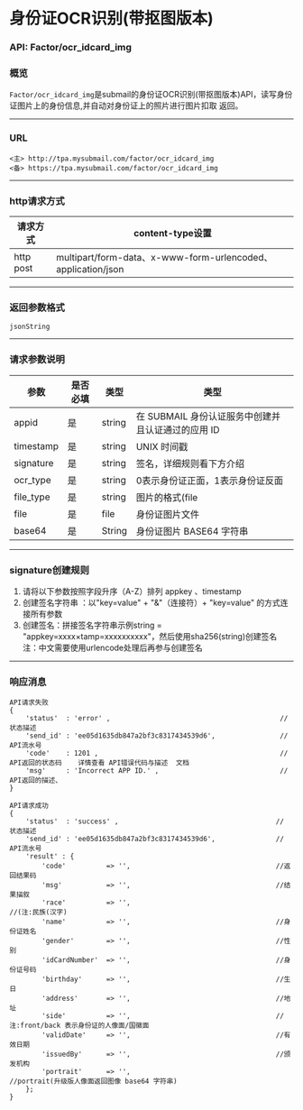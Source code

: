 # 身份证OCR识别(带抠图版本)     
### API: Factor/ocr_idcard_img
### 概览
`Factor/ocr_idcard_img`是submail的身份证OCR识别(带抠图版本)API，读写身份证图片上的身份信息,并自动对身份证上的照片进行图片扣取 返回。
***
### URL
```
<主> http://tpa.mysubmail.com/factor/ocr_idcard_img  
<备> https://tpa.mysubmail.com/factor/ocr_idcard_img
```
***
### http请求方式
| 请求方式  | content-type设置                                             |
| --------- | ------------------------------------------------------------ |
| http post | multipart/form-data、x-www-form-urlencoded、application/json |
***
### 返回参数格式
`jsonString`
***
### 请求参数说明
| 参数      | 是否必填 | 类型   | 类型                                               |
| --------- | -------- | ------ | -------------------------------------------------- |
| appid     | 是       | string | 在 SUBMAIL 身份认证服务中创建并且认证通过的应用 ID |
| timestamp | 是       | string | UNIX 时间戳                                        |
| signature | 是       | string | 签名，详细规则看下方介绍                           |
| ocr_type  | 是       | string | 0表示身份证正面，1表示身份证反面                   |
| file_type | 是       | string | 图片的格式(file                                    |
| file      | 是       | file   | 身份证图片文件                                     |
| base64    | 是       | String | 身份证图片 BASE64 字符串                           |

***
### signature创建规则
1. 请将以下参数按照字段升序（A-Z）排列    appkey 、timestamp
2. 创建签名字符串 ：以"key=value" + "&amp;"（连接符）+ "key=value" 的方式连接所有参数
3. 创建签名：拼接签名字符串示例string = "appkey=xxxx×tamp=xxxxxxxxxx"，然后使用sha256(string)创建签名  
   注：中文需要使用urlencode处理后再参与创建签名
***
### 响应消息
```
API请求失败
{
    'status'  : 'error' ,                                          // 状态描述
    'send_id' : 'ee05d1635db847a2bf3c8317434539d6',                // API流水号
    'code'    : 1201 ,                                             // API返回的状态码    详情查看 API错误代码与描述  文档
    'msg'     : 'Incorrect APP ID.' ,                              // API返回的描述、  
}
```
```
API请求成功
{
    'status'  : 'success' ,                                       // 状态描述
    'send_id' : 'ee05d1635db847a2bf3c8317434539d6',               // API流水号
    'result' : {
        'code'          => '',                                    //返回结果码
        'msg'           => '',                                    //结果描叙
        'race'          => '',                                    //(注:民族(汉字)
        'name'          => '',                                    //身份证姓名
        'gender'        => '',                                    //性别
        'idCardNumber'  => '',                                    //身份证号码
        'birthday'      => '',                                    //生日
        'address'       => '',                                    //地址
        'side'          => '',                                    //注:front/back 表示身份证的人像面/国徽面
        'validDate'     => '',                                    //有效日期
        'issuedBy'      => '',                                    //颁发机构
        'portrait'      => '',                                    //portrait(升级版人像面返回图像 base64 字符串)
    };
}
```